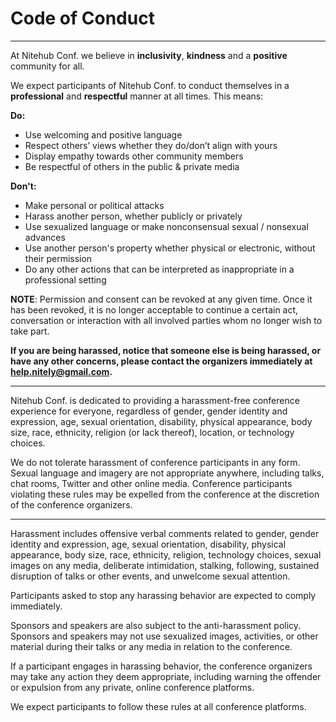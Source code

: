 # Code of Conduct

---

At Nitehub Conf. we believe in **inclusivity**, **kindness** and a **positive** community for all. 

We expect participants of Nitehub Conf. to conduct themselves in a **professional** and **respectful** manner at all times. This means:

**Do:**

- Use welcoming and positive language
- Respect others’ views whether they do/don’t align with yours
- Display empathy towards other community members
- Be respectful of others in the public & private media

**Don't:**

- Make personal or political attacks
- Harass another person, whether publicly or privately
- Use sexualized language or make nonconsensual sexual / nonsexual advances
- Use another person's property whether physical or electronic, without their permission
- Do any other actions that can be interpreted as inappropriate in a professional setting

**NOTE**: Permission and consent can be revoked at any given time. Once it has been revoked, it is no longer acceptable to continue a certain act, conversation or interaction with all involved parties whom no longer wish to take part.

**If you are being harassed, notice that someone else is being harassed, or have any other concerns, please contact the organizers immediately at [help.nitely@gmail.com](mailto:help.nitely@gmail.com).**

---

Nitehub Conf. is dedicated to providing a harassment-free conference experience for everyone, regardless of gender, gender identity and expression, age, sexual orientation, disability, physical appearance, body size, race, ethnicity, religion (or lack thereof), location, or technology choices. 

We do not tolerate harassment of conference participants in any form. Sexual language and imagery are not appropriate anywhere, including talks, chat rooms, Twitter and other online media. Conference participants violating these rules may be expelled from the conference at the discretion of the conference organizers.

---

Harassment includes offensive verbal comments related to gender, gender identity and expression, age, sexual orientation, disability, physical appearance, body size, race, ethnicity, religion, technology choices, sexual images on any media, deliberate intimidation, stalking, following, sustained disruption of talks or other events, and unwelcome sexual attention.

Participants asked to stop any harassing behavior are expected to comply immediately.

Sponsors and speakers are also subject to the anti-harassment policy. Sponsors and speakers may not use sexualized images, activities, or other material during their talks or any media in relation to the conference. 

If a participant engages in harassing behavior, the conference organizers may take any action they deem appropriate, including warning the offender or expulsion from any private, online conference platforms.

We expect participants to follow these rules at all conference platforms.